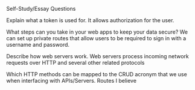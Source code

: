 
Self-Study/Essay Questions

 Explain what a token is used for.
It allows authorization for the user. 

 What steps can you take in your web apps to keep your data secure?
 We can set up private routes that allow users to be required to sign in with a username and password.


 Describe how web servers work.
Web servers process incoming network requests over HTTP and several other related protocols


 Which HTTP methods can be mapped to the CRUD acronym that we use when interfacing with APIs/Servers.
 Routes I believe

 